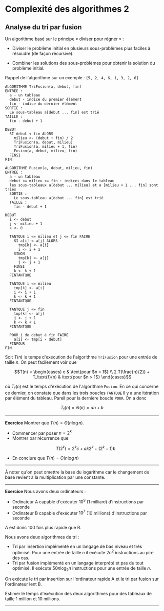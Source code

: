 # Complexité des algorithmes 2

## Analyse du tri par fusion

Un algorithme basé sur le principe « diviser pour régner » :

  * Diviser le problème initial en plusieurs sous-problèmes plus faciles à résoudre (de façon récursive).

  * Combiner les solutions des sous-problèmes pour obtenir la solution du problème initial.

Rappel de l'algorithme sur un exemple : `[5, 2, 4, 6, 1, 3, 2, 6]`

```
ALGORITHME TriFusion(a, debut, fin)
ENTRÉE :
  a - un tableau
  debut - indice du premier élément
  fin - indice du dernier élément
SORTIE :
  Le sous-tableau a[debut ... fin] est trié
TAILLE :
  fin - debut + 1

DEBUT
  SI debut < fin ALORS
    milieu <- (debut + fin) / 2
    TriFusion(a, debut, milieu)
    TriFusion(a, milieu + 1, fin)
    Fusion(a, debut, milieu, fin)
  FINSI
FIN     
```

```
ALGORITHME Fusion(a, debut, milieu, fin)
ENTRÉE :
  a - un tableau
  debut <= milieu <= fin : indices dans le tableau
  les sous-tableaux a[debut ... milieu] et a [milieu + 1 ... fin] sont triés
  SORTIE :
    Le sous-tableau a[debut ... fin] est trié
  TAILLE :
    fin - debut + 1

DEBUT
  i <- debut
  j <- milieu + 1
  k <- 0

  TANTQUE i <= milieu et j <= fin FAIRE
    SI a[i] < a[j] ALORS
      tmp[k] <- a[i]
      i <- i + 1
    SINON
      tmp[k] <- a[j]
      j <- j + 1
    FINSI
    k <- k + 1
  FINTANTQUE

  TANTQUE i <= milieu
    tmp[k] <- a[i]
    i <- i + 1
    k <- k + 1
  FINTANTQUE

  TANTQUE j <= fin
    tmp[k] <- a[j]
    j <- j + 1
    k <- k + 1
  FINTANTQUE

  POUR i de debut à fin FAIRE
    a[i] <- tmp[i - debut]
  FINPOUR
FIN
```

Soit $`T(n)`$ le temps d'exécution de l'algorithme `TriFusion` pour une entrée de taille $`n`$. On peut facilement voir que

```math
T(n) =
\begin{cases}
  c & \text{pour $n = 1$} \\
  2 T(\frac{n}{2}) + T_\text{f}(n) & \text{pour $n > 1$}
\end{cases}
```

où $`T_\text{f}(n)`$ est le temps d'exécution de l'algorithme `Fusion`. En ce qui concerne ce dernier, on constate que dans les trois boucles `TANTQUE` il y a une itération par élément du tableau. Pareil pour la dernière boucle `POUR`. On a donc

```math
T_\text{f}(n) = \Theta(n) = a n + b
```

---

**Exercice** Montrer que $`T(n) = \Theta(n \log n)`$.

  * Commencer par poser $`n = 2^k`$
  * Montrer par récurrence que
    ```math
    T(2^k) = 2^k c + a k 2^k + (2^k - 1) b
    ```
  * En conclure que $`T(n) = \Theta(n \log n)`$

---

À noter qu'on peut omettre la base du logarithme car le changement de base revient à la multiplication par une constante.

---

**Exercice** Nous avons deux ordinateurs :

  * Ordinateur A capable d'exécuter $`10^9`$ (1 milliard) d'instructions par seconde
  * Ordinateur B capable d'exécuter $`10^7`$ (10 millions) d'instructions par seconde

A est donc 100 fois plus rapide que B.

Nous avons deux algorithmes de tri :

  * Tri par insertion implémenté en un langage de bas niveau et très optimisé. Pour une entrée de taille $`n`$ il exécute $`2 n^2`$ instructions au pire des cas.
  * Tri par fusion implémenté en un langage interprété et pas du tout optimisé. Il exécute $`50 n \log_2 n`$ instructions pour une entrée de taille $`n`$.

On exécute le tri par insertion sur l'ordinateur rapide A et le tri par fusion sur l'ordinateur lent B.

Estimer le temps d'exécution des deux algorithmes pour des tableaux de taille 1 million et 10 millions.

---
